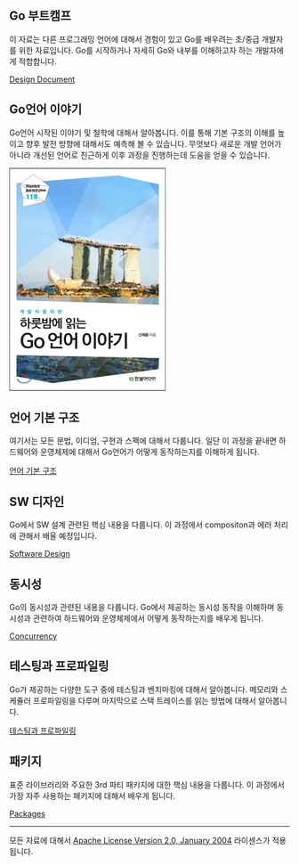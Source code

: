 ## Go 부트캠프

이 자료는 다른 프로그래밍 언어에 대해서 경험이 있고 Go를 배우려는 초/중급 개발자를 위한 자료입니다. Go를 시작하거나 자세히 Go와 내부를 이해하고자 하는 개발자에게 적합합니다.

[Design Document](../../go/README.md)

## Go언어 이야기

Go언어 시작된 이야기 및 철학에 대해서 알아봅니다. 이를 통해 기본 구조의 이해를 높이고 향후 발전 방향에 대해서도 예측해 볼 수 있습니다. 무엇보다 새로운 개발 언어가 아니라 개선된 언어로 친근하게 이후 과정을 진행하는데 도움을 얻을 수 있습니다.

![](../../img/gostory_cover.jpg)

## 언어 기본 구조

여기서는 모든 문법, 이디엄, 구현과 스펙에 대해서 다룹니다. 일단 이 과정을 끝내면 하드웨어와 운영체제에 대해서 Go언어가 어떻게 동작하는지를 이해하게 됩니다.

[언어 기본 구조](language/README.md)

## SW 디자인

Go에서 SW 설계 관련된 핵심 내용을 다룹니다. 이 과정에서 compositon과 에러 처리에 관해서 배울 예정입니다.

[Software Design](design/README.md)

## 동시성

Go의 동시성과 관련된 내용을 다룹니다. Go에서 제공하는 동시성 동작을 이해하며 동시성과 관련하여 하드웨어와 운영체제에서 어떻게 동작하는지를 배우게 됩니다.

[Concurrency](concurrency/README.md)

## 테스팅과 프로파일링

Go가 제공하는 다양한 도구 중에 테스팅과 벤치마킹에 대해서 알아봅니다. 메모리와 스케쥴러 프로파일링을 다루며 마지막으로 스택 트레이스를 읽는 방법에 대해서 알아봅니다.

[테스팅과 프로파일링](tooling/README.md)

## 패키지

표준 라이브러리와 주요한 3rd 파티 패키지에 대한 핵심 내용을 다룹니다. 이 과정에서 가장 자주 사용하는 패키지에 대해서 배우게 됩니다.

[Packages](packages/README.md)

___
모든 자료에 대해서 [Apache License Version 2.0, January 2004](http://www.apache.org/licenses/LICENSE-2.0) 라이센스가 적용됩니다.
